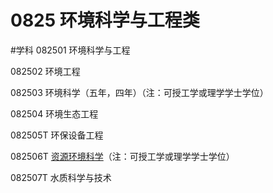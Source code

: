 # 0825 环境科学与工程类
#学科
082501 环境科学与工程

082502 环境工程

082503 环境科学（五年，四年）（注：可授工学或理学学士学位）

082504 环境生态工程

082505T 环保设备工程

082506T [资源环境科学](https://baike.baidu.com/item/%E8%B5%84%E6%BA%90%E7%8E%AF%E5%A2%83%E7%A7%91%E5%AD%A6/3363010)（注：可授工学或理学学士学位）

082507T 水质科学与技术